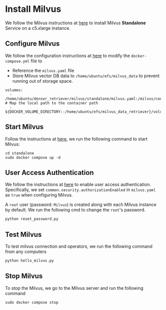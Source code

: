# Install Milvus

We follow the Milvus instructions at [here](https://milvus.io/docs/install_standalone-docker-compose.md) to install Milvus **Standalone** Service on a c5.xlarge instance. 

## Configure Milvus

We follow the configuration instructions at [here](https://milvus.io/docs/configure-docker.md) to modify the `docker-compose.yml` file to

* Reference the `milvus.yaml` file
* Store Milvus vector DB data to `/home/ubuntu/efs/milvus_data` to prevent running out of storage space.

```shell
volumes:
  - /home/ubuntu/denser_retriever/milvus/standalone/milvus.yaml:/milvus/configs/milvus.yaml   # Map the local path to the container path
  - ${DOCKER_VOLUME_DIRECTORY:-/home/ubuntu/efs/milvus_data_retriever}/volumes/milvus:/var/lib/milvus
```

## Start Milvus

Follow the instructions at [here](https://milvus.io/docs/install_standalone-docker-compose.md), we run the following command to start Milvus:

```shell
cd standalone
sudo docker compose up -d
```

## User Access Authentication

We follow the instructions at [here](https://milvus.io/docs/authenticate.md) to enable user access authentication. Specifically, we set `common.security.authorizationEnabled` in `milvus.yaml` as `true` when configuring Milvus.

A `root` user (password: `Milvus`) is created along with each Milvus instance by default. We run the following cmd to change the `root`'s password. 

```python
python reset_password.py
```

## Test Milvus

To test milvus connection and operators, we run the following command from any computers

```python
python hello_milvus.py
```

##  Stop Milvus

To stop the Milvus, we go to the Milvus server and run the following command

```shell
sudo docker compose stop
```




